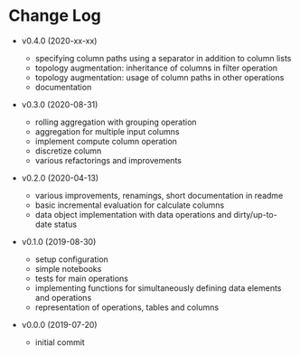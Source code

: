 # Change Log

* v0.4.0 (2020-xx-xx)
  * specifying column paths using a separator in addition to column lists
  * topology augmentation: inheritance of columns in filter operation
  * topology augmentation: usage of column paths in other operations
  * documentation

* v0.3.0 (2020-08-31)
  * rolling aggregation with grouping operation
  * aggregation for multiple input columns
  * implement compute column operation
  * discretize column
  * various refactorings and improvements

* v0.2.0 (2020-04-13)
  * various improvements, renamings, short documentation in readme
  * basic incremental evaluation for calculate columns
  * data object implementation with data operations and dirty/up-to-date status

* v0.1.0 (2019-08-30)
  * setup configuration
  * simple notebooks
  * tests for main operations
  * implementing functions for simultaneously defining data elements and operations
  * representation of operations, tables and columns

* v0.0.0 (2019-07-20)
  * initial commit
